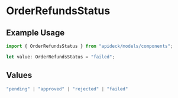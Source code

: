 # OrderRefundsStatus

## Example Usage

```typescript
import { OrderRefundsStatus } from "apideck/models/components";

let value: OrderRefundsStatus = "failed";
```

## Values

```typescript
"pending" | "approved" | "rejected" | "failed"
```